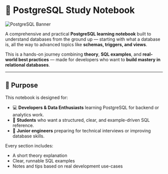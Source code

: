 # 📘 PostgreSQL Study Notebook

![PostgreSQL Banner](https://media.giphy.com/media/v1.Y2lkPTc5MGI3NjExa2dpb3h1a2Yxd2xzc2hsb2Z3Mzdwa2tsNm84Z3UxYTBzYXN0bmF0ciZlcD12MV9naWZzX3NlYXJjaCZjdD1n/JIX9t2j0ZTN9S/giphy.gif)

A comprehensive and practical **PostgreSQL learning notebook** built to understand databases from the ground up — starting with what a database is, all the way to advanced topics like **schemas, triggers, and views**.  

This is a hands-on journey combining **theory**, **SQL examples**, and **real-world best practices** — made for developers who want to **build mastery in relational databases**.

---

## 🧭 Purpose

This notebook is designed for:
- 💻 **Developers & Data Enthusiasts** learning PostgreSQL for backend or analytics work.  
- 📘 **Students** who want a structured, clear, and example-driven SQL reference.  
- 🚀 **Junior engineers** preparing for technical interviews or improving database skills.

Every section includes:
- A short theory explanation  
- Clear, runnable SQL examples  
- Notes and tips based on real development use-cases  




